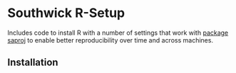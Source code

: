 # Southwick R-Setup

Includes code to install R with a number of settings that work with [package saproj]() to enable better reproducibility over time and across machines.

## Installation

